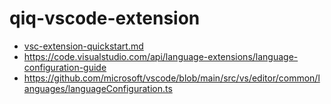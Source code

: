 # qiq-vscode-extension

- [vsc-extension-quickstart.md](vsc-extension-quickstart.md)
- https://code.visualstudio.com/api/language-extensions/language-configuration-guide
- https://github.com/microsoft/vscode/blob/main/src/vs/editor/common/languages/languageConfiguration.ts
